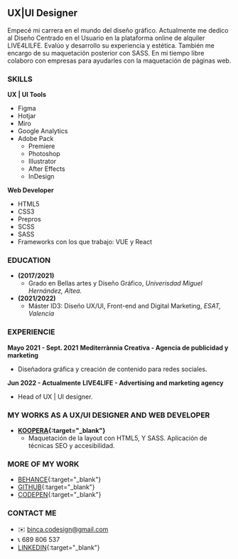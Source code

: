 ## UX|UI Designer 

Empecé mi carrera en el mundo del diseño gráfico. 
Actualmente me dedico al Diseño Centrado en el Usuario en la plataforma online de alquiler LIVE4LILFE. Evalúo y desarrollo su experiencia y estética.
También me encargo de su maquetación posterior con SASS. 
En mi tiempo libre colaboro con empresas para ayudarles con la maquetación de páginas web. 

### SKILLS

**UX | UI Tools**
- Figma
- Hotjar 
- Miro
- Google Analytics
- Adobe Pack
  - Premiere
  - Photoshop
  - Illustrator
  - After Effects
  - InDesign

**Web Developer**
- HTML5
- CSS3
- Prepros
- SCSS
- SASS
- Frameworks con los que trabajo: VUE y React

### EDUCATION
- **(2017/2021)**
  - Grado en Bellas artes y Diseño Gráfico, *Univerisdad Miguel Hernández, Altea.*
- **(2021/2022)**
  - Máster ID3: Diseño UX/UI, Front-end and Digital Marketing, *ESAT, Valencia*

### EXPERIENCIE
**Mayo 2021 - Sept. 2021**
**Mediterrànnia Creativa - Agencia de publicidad y marketing**
- Diseñadora gráfica y creación de contenido para redes sociales. 

**Jun 2022 - Actualmente**
**LIVE4LIFE - Advertising and marketing agency**
- Head of UX | UI designer. 
  
### MY WORKS AS A UX/UI DESIGNER AND WEB DEVELOPER
- **[KOOPERA](https://redefinetudresscode.koopera.org){:target="_blank"}**
  - Maquetación de la layout con HTML5, Y SASS. Aplicación de técnicas SEO y accesibilidad. 

### MORE OF MY WORK
- [BEHANCE](https://www.behance.net/bincashinaasi){:target="_blank"}
- [GITHUB](https://github.com/Binca-SA){:target="_blank"}
- [CODEPEN](https://codepen.io/binca-sa){:target="_blank"}

### CONTACT ME
- ✉️ binca.codesign@gmail.com
- 📞 689 806 537
- [LINKEDIN](https://www.linkedin.com/in/binca-shinaasi-0b9792206/){:target="_blank"}

